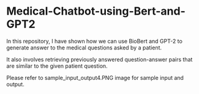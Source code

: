 # Medical-Chatbot-using-Bert-and-GPT2

In this repository, I have shown how we can use BioBert and GPT-2 to generate answer to the medical questions asked by a patient. 

It also involves retrieving previously answered question-answer pairs that are similar to the given patient question. 

Please refer to sample_input_output4.PNG image for sample input and output.
